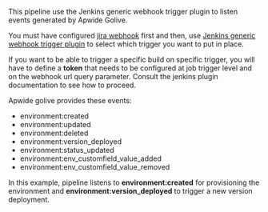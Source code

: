 This pipeline use the Jenkins generic webhook trigger plugin to listen events generated by Apwide Golive.

You must have configured [jira webhook](https://confluence.atlassian.com/adminjiraserver/managing-webhooks-938846912.html) first and
then, use [Jenkins generic webhook trigger plugin](https://wiki.jenkins.io/display/JENKINS/Generic+Webhook+Trigger+Plugin) to select
which trigger you want to put in place.

If you want to be able to trigger a specific build on specific trigger, you will have to define a **token** that needs to be configured
at job trigger level and on the webhook url query parameter. Consult the jenkins plugin documentation to see how to proceed.

Apwide golive provides these events:
* environment:created
* environment:updated
* environment:deleted
* environment:version_deployed
* environment:status_updated
* environment:env_customfield_value_added
* environment:env_customfield_value_removed

In this example, pipeline listens to **environment:created** for provisioning the environment and **environment:version_deployed**
to trigger a new version deployment.
